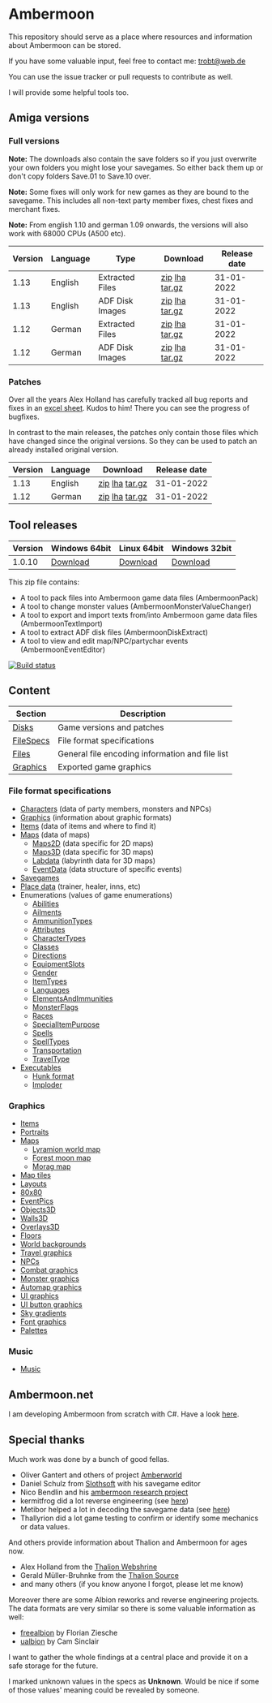 # Ambermoon

This repository should serve as a place where resources and information about Ambermoon can be stored.

If you have some valuable input, feel free to contact me: trobt@web.de

You can use the issue tracker or pull requests to contribute as well.

I will provide some helpful tools too.

## Amiga versions

### Full versions

**Note:** The downloads also contain the save folders so if you just overwrite your own folders you might lose your savegames. So either back them up or don't copy folders Save.01 to Save.10 over.

**Note:** Some fixes will only work for new games as they are bound to the savegame. This includes all non-text party member fixes, chest fixes and merchant fixes.

**Note:** From english 1.10 and german 1.09 onwards, the versions will also work with 68000 CPUs (A500 etc).

Version | Language | Type | Download | Release date
--- | --- | --- | --- | ---
1.13 | English | Extracted Files | [zip](https://github.com/Pyrdacor/Ambermoon/raw/master/Disks/English/ambermoon_english_1.13_extracted.zip) [lha](https://github.com/Pyrdacor/Ambermoon/raw/master/Disks/English/ambermoon_english_1.13_extracted.lha) [tar.gz](https://github.com/Pyrdacor/Ambermoon/raw/master/Disks/English/ambermoon_english_1.13_extracted.tar.gz) | 31-01-2022
1.13 | English | ADF Disk Images | [zip](https://github.com/Pyrdacor/Ambermoon/raw/master/Disks/English/ambermoon_english_1.13_adf.zip) [lha](https://github.com/Pyrdacor/Ambermoon/raw/master/Disks/English/ambermoon_english_1.13_adf.lha) [tar.gz](https://github.com/Pyrdacor/Ambermoon/raw/master/Disks/English/ambermoon_english_1.13_adf.tar.gz) | 31-01-2022
1.12 | German | Extracted Files | [zip](https://github.com/Pyrdacor/Ambermoon/raw/master/Disks/German/ambermoon_german_1.12_extracted.zip) [lha](https://github.com/Pyrdacor/Ambermoon/raw/master/Disks/German/ambermoon_german_1.12_extracted.lha) [tar.gz](https://github.com/Pyrdacor/Ambermoon/raw/master/Disks/German/ambermoon_german_1.12_extracted.tar.gz) | 31-01-2022
1.12 | German | ADF Disk Images | [zip](https://github.com/Pyrdacor/Ambermoon/raw/master/Disks/German/ambermoon_german_1.12_adf.zip) [lha](https://github.com/Pyrdacor/Ambermoon/raw/master/Disks/German/ambermoon_german_1.12_adf.lha) [tar.gz](https://github.com/Pyrdacor/Ambermoon/raw/master/Disks/German/ambermoon_german_1.12_adf.tar.gz) | 31-01-2022

### Patches

Over all the years Alex Holland has carefully tracked all bug reports and fixes in an [excel sheet](https://docs.google.com/spreadsheets/d/1as5W8gibm-MTb9VEqpkfgtwWviqjQx96A3NmcvzX98A). Kudos to him!
There you can see the progress of bugfixes.

In contrast to the main releases, the patches only contain those files which have changed since the original versions. So they can be used to patch an already installed original version.

Version | Language | Download | Release date
--- | --- | --- | ---
1.13 | English | [zip](https://github.com/Pyrdacor/Ambermoon/raw/master/Disks/Patches/PyrdacorFixEnglish1.13.zip) [lha](https://github.com/Pyrdacor/Ambermoon/raw/master/Disks/Patches/PyrdacorFixEnglish1.13.lha) [tar.gz](https://github.com/Pyrdacor/Ambermoon/raw/master/Disks/Patches/PyrdacorFixEnglish1.13.tar.gz) | 31-01-2022
1.12 | German | [zip](https://github.com/Pyrdacor/Ambermoon/raw/master/Disks/Patches/PyrdacorFixGerman1.12.zip) [lha](https://github.com/Pyrdacor/Ambermoon/raw/master/Disks/Patches/PyrdacorFixGerman1.12.lha) [tar.gz](https://github.com/Pyrdacor/Ambermoon/raw/master/Disks/Patches/PyrdacorFixGerman1.12.tar.gz) | 31-01-2022


## Tool releases

Version | Windows 64bit | Linux 64bit | Windows 32bit
--- | --- | --- | ---
1.0.10 | [Download](https://github.com/Pyrdacor/Ambermoon/releases/download/v1.0.10/AmbermoonTools-Windows.zip) | [Download](https://github.com/Pyrdacor/Ambermoon/releases/download/v1.0.10/AmbermoonTools-Linux.tar.gz) | [Download](https://github.com/Pyrdacor/Ambermoon/releases/download/v1.0.10/AmbermoonTools-Windows32Bit.zip)

This zip file contains:
- A tool to pack files into Ambermoon game data files (AmbermoonPack)
- A tool to change monster values (AmbermoonMonsterValueChanger)
- A tool to export and import texts from/into Ambermoon game data files (AmbermoonTextImport)
- A tool to extract ADF disk files (AmbermoonDiskExtract)
- A tool to view and edit map/NPC/partychar events (AmbermoonEventEditor)

[![Build status](https://ci.appveyor.com/api/projects/status/dn5n21r8m11an48i/branch/master?svg=true)](https://ci.appveyor.com/project/Pyrdacor/ambermoon/branch/master)



## Content

Section | Description
--- | ---
[Disks](Disks) | Game versions and patches
[FileSpecs](FileSpecs) | File format specifications
[Files](Files) | General file encoding information and file list
[Graphics](Graphics) | Exported game graphics

### File format specifications

- [Characters](FileSpecs/Characters.md) (data of party members, monsters and NPCs)
- [Graphics](FileSpecs/Graphics.md) (information about graphic formats)
- [Items](FileSpecs/Items.md) (data of items and where to find it)
- [Maps](FileSpecs/Maps.md) (data of maps)
  - [Maps2D](FileSpecs/Maps2D.md) (data specific for 2D maps)
  - [Maps3D](FileSpecs/Maps3D.md) (data specific for 3D maps)
  - [Labdata](FileSpecs/Labdata.md) (labyrinth data for 3D maps)
  - [EventData](FileSpecs/EventData.md) (data structure of specific events)
- [Savegames](FileSpecs/Savegame.md)
- [Place data](FileSpecs/PlaceData.md) (trainer, healer, inns, etc)
- Enumerations (values of game enumerations)
  - [Abilities](FileSpecs/Enumerations/Abilities.md)
  - [Ailments](FileSpecs/Enumerations/Ailments.md)
  - [AmmunitionTypes](FileSpecs/Enumerations/AmmunitionTypes.md)
  - [Attributes](FileSpecs/Enumerations/Attributes.md)
  - [CharacterTypes](FileSpecs/Enumerations/CharacterTypes.md)
  - [Classes](FileSpecs/Enumerations/Classes.md)
  - [Directions](FileSpecs/Enumerations/Directions.md)
  - [EquipmentSlots](FileSpecs/Enumerations/EquipmentSlots.md)
  - [Gender](FileSpecs/Enumerations/Gender.md)
  - [ItemTypes](FileSpecs/Enumerations/ItemTypes.md)
  - [Languages](FileSpecs/Enumerations/Languages.md)
  - [ElementsAndImmunities](FileSpecs/Enumerations/ElementsAndImmunities.md)
  - [MonsterFlags](FileSpecs/Enumerations/MonsterFlags.md)
  - [Races](FileSpecs/Enumerations/Races.md)
  - [SpecialItemPurpose](FileSpecs/Enumerations/SpecialItemPurpose.md)
  - [Spells](FileSpecs/Enumerations/Spells.md)
  - [SpellTypes](FileSpecs/Enumerations/SpellTypes.md)
  - [Transportation](FileSpecs/Enumerations/Transportation.md)
  - [TravelType](FileSpecs/Enumerations/TravelType.md)
- [Executables](Files/Executables.md)
  - [Hunk format](Files/Hunks.md)
  - [Imploder](Files/Imploding.md)

### Graphics

- [Items](Graphics/Items)
- [Portraits](Graphics/Portraits)
- [Maps](Graphics/Maps)
  - [Lyramion world map](Graphics/Maps/001.png)
  - [Forest moon map](Graphics/Maps/300.png)
  - [Morag map](Graphics/Maps/513.png)
- [Map tiles](Graphics/Mapicons)
- [Layouts](Graphics/Layouts)
- [80x80](Graphics/80x80)
- [EventPics](Graphics/EventPics)
- [Objects3D](Graphics/Objects3D)
- [Walls3D](Graphics/Walls3D)
- [Overlays3D](Graphics/Overlays3D)
- [Floors](Graphics/Floors)
- [World backgrounds](Graphics/WorldBackgrounds)
- [Travel graphics](Graphics/TravelGfx)
- [NPCs](Graphics/NPCs)
- [Combat graphics](Graphics/CombatGraphics)
- [Monster graphics](Graphics/Monsters)
- [Automap graphics](Graphics/AutomapGfx)
- [UI graphics](Graphics/UIGfx)
- [UI button graphics](Graphics/Buttons)
- [Sky gradients](Graphics/SkyGradients)
- [Font graphics](Graphics/Font)
- [Palettes](Graphics/Palettes.png)

### Music

- [Music](Files/Music.md)


## Ambermoon.net

I am developing Ambermoon from scratch with C#. Have a look [here](https://github.com/Pyrdacor/Ambermoon.net).

## Special thanks

Much work was done by a bunch of good fellas.
- Oliver Gantert and others of project [Amberworld](http://amberworld.sourceforge.net/)
- Daniel Schulz from [Slothsoft](http://slothsoft.net/Ambermoon/) with his savegame editor
- Nico Bendlin and his [ambermoon research project](https://gitlab.com/ambermoon/research)
- kermitfrog did a lot reverse engineering (see [here](https://github.com/Pyrdacor/Ambermoon.net/issues/64))
- Metibor helped a lot in decoding the savegame data (see [here](https://github.com/Pyrdacor/Ambermoon.net/issues/45))
- Thallyrion did a lot game testing to confirm or identify some mechanics or data values.

 And others provide information about Thalion and Ambermoon for ages now.
- Alex Holland from the [Thalion Webshrine](http://thalion.exotica.org.uk/)
- Gerald Müller-Bruhnke from the [Thalion Source](http://home.wtal.de/gmb/index.htm)
- and many others (if you know anyone I forgot, please let me know)

Moreover there are some Albion reworks and reverse engineering projects. The data formats are very similar so there is some valuable information as well:
- [freealbion](https://github.com/freealbion/freealbion) by Florian Ziesche
- [ualbion](https://github.com/csinkers/ualbion) by Cam Sinclair

I want to gather the whole findings at a central place and provide it on a safe storage for the future.

I marked unknown values in the specs as **Unknown**. Would be nice if some of those values' meaning could be revealed by someone.
